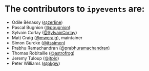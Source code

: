 # The contributors to `ipyevents` are:

+ Odile Bénassy ([@zerline](https://github.com/zerline))
+ Pascal Bugnion ([@pbugnion](https://github.com/pbugnion))
+ Sylvain Corlay ([@SylvainCorlay](https://github.com/SylvainCorlay))
+ Matt Craig ([@mwcraig](https://github.com/mwcraig)), maintainer
+ Simon Gurcke ([@itssimon](https://github.com/itssimon))
+ Prabhu Ramachandran ([@prabhuramachandran](https://github.com/prabhuramachandran))
+ Thomas Robitaille ([@astrofrog](https://github.com/astrofrog))
+ Jeremy Tuloup ([@jtpio](https://github.com/jtpio))
+ Peter Williams ([@pkgw](https://github.com/pkgw))
